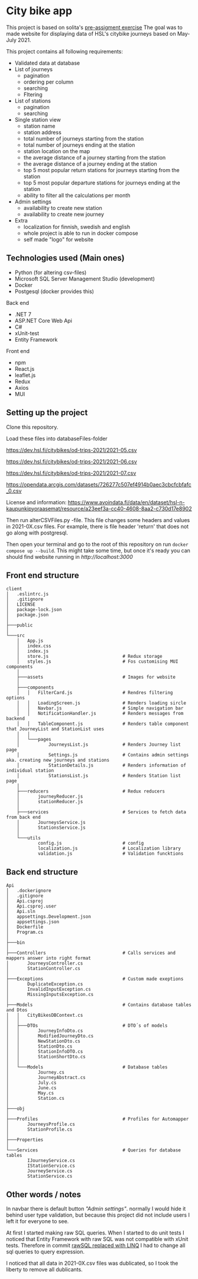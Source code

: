 # City bike app

This project is based on solita's [pre-assigment exercise](https://github.com/solita/dev-academy-2023-exercise) 
The goal was to made website for displaying data of HSL's citybike journeys based on May-July 2021.

This project contains all following requirements:
- Validated data at database
- List of journeys
  - pagination
  - ordering per column
  - searching
  - Fltering
- List of stations 
  - pagination
  - searching
- Single station view
  - station name
  - station address
  - total number of journeys starting from the station
  - total number of journeys ending at the station
  - station location on the map
  - the average distance of a journey starting from the station
  - the average distance of a journey ending at the station
  - top 5 most popular return stations for journeys starting from the station
  - top 5 most popular departure stations for journeys ending at the station
  - ability to filter all the calculations per month
- Admin settings
  - availability to create new station
  - availability to create new journey
- Extra
  - localization for finnish, swedish and english
  - whole project is able to run in docker compose
  - self made "logo" for website

## Technologies used (Main ones)

* Python (for altering csv-files)
* Microsoft SQL Server Management Studio (development)
* Docker
* Postgesql (docker provides this)

Back end
* .NET 7
* ASP.NET Core Web Api
* C#
* xUnit-test
* Entity Framework

Front end
* npm
* React.js
* leaflet.js
* Redux
* Axios
* MUI

## Setting up the project

Clone this repository.

Load these files into databaseFiles-folder

<https://dev.hsl.fi/citybikes/od-trips-2021/2021-05.csv>

<https://dev.hsl.fi/citybikes/od-trips-2021/2021-06.csv>

<https://dev.hsl.fi/citybikes/od-trips-2021/2021-07.csv>

<https://opendata.arcgis.com/datasets/726277c507ef4914b0aec3cbcfcbfafc_0.csv>



License and information: <https://www.avoindata.fi/data/en/dataset/hsl-n-kaupunkipyoraasemat/resource/a23eef3a-cc40-4608-8aa2-c730d17e8902>

Then run alterCSVFiles.py -file. This file changes some headers and values in 2021-0X.csv files. For example, there is file header 'return' that does not go along with postgresql.

Then open your terminal and go to the root of this repository on run ```docker compose up --build```. This might take some time, but once it's ready you can should find website running in *http://localhost:3000*

## Front end structure
```
client
│   .eslintrc.js
│   .gitignore
│   LICENSE
│   package-lock.json
│   package.json
│
├───public
│
└───src
    │   App.js
    │   index.css
    │   index.js
    │   store.js                            # Redux storage
    │   styles.js                           # Fos customising MUI components
    │
    ├───assets                              # Images for website
    │
    ├───components
    │   │   FilterCard.js                   # Rendres filtering options
    │   │   LoadingScreen.js                # Renders loading sircle
    │   │   Navbar.js                       # Simple navigation bar
    │   │   NotificationHandler.js          # Renders messages from backend
    │   │   TableComponent.js               # Renders table component that JourneyList and StationList uses
    │   │
    │   └───pages
    │           JourneysList.js             # Renders Journey list page
    │           Settings.js                 # Contains admin settings aka. creating new journeys and stations
    │           StationDetails.js           # Renders information of individual station
    │           StationsList.js             # Renders Station list page
    │
    ├───reducers                            # Redux reducers
    │       journeyReducer.js
    │       stationReducer.js
    │
    ├───services                            # Services to fetch data from back end
    │       JourneysService.js
    │       StationsService.js
    │
    └───utils
            config.js                       # config
            localization.js                 # Localization library
            validation.js                   # Validation funcktions
``` 

## Back end structure
```
Api
│   .dockerignore
│   .gitignore
│   Api.csproj
│   Api.csproj.user
│   Api.sln
│   appsettings.Development.json
│   appsettings.json
│   Dockerfile
│   Program.cs
│
├───bin
│
├───Controllers                             # Calls services and mappers answer into right format
│       JourneysController.cs
│       StationController.cs
│
├───Exceptions                              # Custom made exeptions
│       DuplicateException.cs
│       InvalidInputException.cs
│       MissingInputsException.cs
│
├───Models                                  # Contains database tables and Dtos
│   │   CityBikesDBContext.cs
│   │
│   ├───DTOs                                # DTO´s of models
│   │       JourneyInfoDto.cs
│   │       ModifiedJourneyDto.cs
│   │       NewStationDto.cs
│   │       StationDto.cs
│   │       StationInfoDTO.cs
│   │       StationShortDto.cs
│   │
│   └───Models                              # Database tables
│           Journey.cs
│           JourneyAbstract.cs
│           July.cs
│           June.cs
│           May.cs
│           Station.cs
│
├───obj
│
├───Profiles                                # Profiles for Automapper
│       JourneysProfile.cs
│       StationProfile.cs
│
├───Properties
│
└───Services                                # Queries for database tables
        IJourneyService.cs
        IStationService.cs
        JourneyService.cs
        StationService.cs
``` 

## Other words / notes

In navbar there is default button *"Admin settings"*. normally I would hide it behind user type validation, but because this project did not include users I left it for everyone to see.

At first I started making raw SQL queries. When I started to do unit tests I noticed that Entity Framework with raw SQL was not compatible with xUnit tests. Therefore in commit [rawSQL replaced with LINQ](https://github.com/HeidiJoensuu/city-bike-app/commit/cb4e2a65de16281a4cfb9fb58ee05f16476b1831#diff-32fa6806557dad4e15090697adfe83b526fda31b880bfbf17a091df9c235a206) I had to change all sql queries to query expression.

I noticed that all data in 2021-0X.csv files was dublicated, so I took the liberty to remove all dublicants.
